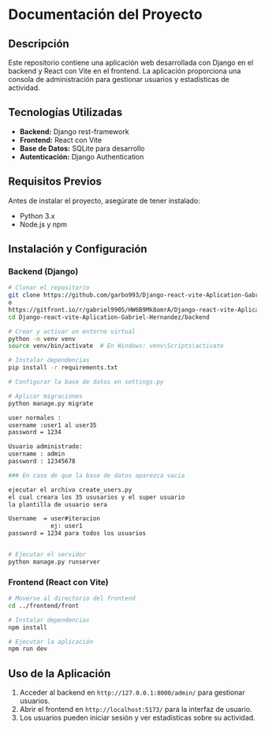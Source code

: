 # Documentación del Proyecto

## Descripción
Este repositorio contiene una aplicación web desarrollada con Django en el backend y React con Vite en el frontend. La aplicación proporciona una consola de administración para gestionar usuarios y estadísticas de actividad.

## Tecnologías Utilizadas
- **Backend:** Django rest-framework
- **Frontend:** React con Vite
- **Base de Datos:** SQLite para desarrollo
- **Autenticación:** Django Authentication

## Requisitos Previos
Antes de instalar el proyecto, asegúrate de tener instalado:
- Python 3.x
- Node.js y npm

## Instalación y Configuración

### Backend (Django)
```sh
# Clonar el repositorio
git clone https://github.com/garbo993/Django-react-vite-Aplication-Gabriel-Hernandez.git
o
https://gitfront.io/r/gabriel9905/HW6B9Mk8omrA/Django-react-vite-Aplication-Gabriel-Hernandez.git
cd Django-react-vite-Aplication-Gabriel-Hernandez/backend

# Crear y activar un entorno virtual
python -m venv venv
source venv/bin/activate  # En Windows: venv\Scripts\activate

# Instalar dependencias
pip install -r requirements.txt

# Configurar la base de datos en settings.py

# Aplicar migraciones
python manage.py migrate

user normales :
username :user1 al user35
password = 1234

Usuario administrado:
username : admin
password : 12345678

### En caso de que la base de datos aparezca vacia

ejecutar el archivo create_users.py
el cual creara los 35 ususarios y el super usuario
la plantilla de usuario sera

Username  = user#iteracion
            ej: user1
password = 1234 para todos los usuarios


# Ejecutar el servidor
python manage.py runserver
```

### Frontend (React con Vite)
```sh
# Moverse al directorio del frontend
cd ../frontend/front

# Instalar dependencias
npm install

# Ejecutar la aplicación
npm run dev
```

## Uso de la Aplicación
1. Acceder al backend en `http://127.0.0.1:8000/admin/` para gestionar usuarios.
2. Abrir el frontend en `http://localhost:5173/` para la interfaz de usuario.
3. Los usuarios pueden iniciar sesión y ver estadísticas sobre su actividad.

